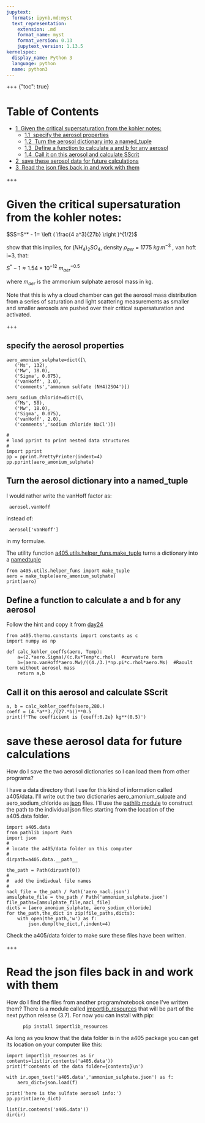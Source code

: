```yaml
---
jupytext:
  formats: ipynb,md:myst
  text_representation:
    extension: .md
    format_name: myst
    format_version: 0.13
    jupytext_version: 1.13.5
kernelspec:
  display_name: Python 3
  language: python
  name: python3
---
```


+++ {"toc": true}

<h1>Table of Contents<span class="tocSkip"></span></h1>
<div class="toc" style="margin-top: 1em;"><ul class="toc-item"><li><span><a href="#Given-the-critical-supersaturation-from-the-kohler-notes:" data-toc-modified-id="Given-the-critical-supersaturation-from-the-kohler-notes:-1"><span class="toc-item-num">1&nbsp;&nbsp;</span>Given the critical supersaturation from the kohler notes:</a></span><ul class="toc-item"><li><span><a href="#specify-the-aerosol-properties" data-toc-modified-id="specify-the-aerosol-properties-1.1"><span class="toc-item-num">1.1&nbsp;&nbsp;</span>specify the aerosol properties</a></span></li><li><span><a href="#Turn-the-aerosol-dictionary-into-a-named_tuple" data-toc-modified-id="Turn-the-aerosol-dictionary-into-a-named_tuple-1.2"><span class="toc-item-num">1.2&nbsp;&nbsp;</span>Turn the aerosol dictionary into a named_tuple</a></span></li><li><span><a href="#Define-a-function-to-calculate-a-and-b-for-any-aerosol" data-toc-modified-id="Define-a-function-to-calculate-a-and-b-for-any-aerosol-1.3"><span class="toc-item-num">1.3&nbsp;&nbsp;</span>Define a function to calculate a and b for any aerosol</a></span></li><li><span><a href="#Call-it-on-this-aerosol-and-calculate-SScrit" data-toc-modified-id="Call-it-on-this-aerosol-and-calculate-SScrit-1.4"><span class="toc-item-num">1.4&nbsp;&nbsp;</span>Call it on this aerosol and calculate SScrit</a></span></li></ul></li><li><span><a href="#save-these-aerosol-data-for-future-calculations" data-toc-modified-id="save-these-aerosol-data-for-future-calculations-2"><span class="toc-item-num">2&nbsp;&nbsp;</span>save these aerosol data for future calculations</a></span></li><li><span><a href="#Read-the-json-files-back-in-and-work-with-them" data-toc-modified-id="Read-the-json-files-back-in-and-work-with-them-3"><span class="toc-item-num">3&nbsp;&nbsp;</span>Read the json files back in and work with them</a></span></li></ul></div>

+++

# Given the critical supersaturation from the kohler notes:


$SS=S^* - 1= \left ( \frac{4 a^3}{27b} \right )^{1/2}$

show that this implies, for $(NH_4)_2 SO_4$, density $\rho_{aer}$ = 1775
${kg}\,{m^{-3}}$ , van hoft i=3, that:
  
$S^* -1 \approx 1.54 \times 10^{-12}~ m_{aer}^{-0.5}$

where $m_{aer}$ is the ammonium sulphate aerosol mass in kg.

Note that this is why a cloud chamber can get the aerosol mass distribution from a series of
saturation and light scattering measurements as smaller and smaller aerosols are pushed over
their critical supersaturation and activated.


+++

## specify the aerosol properties

```{code-cell} ipython3
aero_amonium_sulphate=dict([\
   ('Ms', 132),
   ('Mw', 18.0),
   ('Sigma', 0.075),
   ('vanHoff', 3.0),
   ('comments','ammonum sulfate (NH4)2SO4')])

aero_sodium_chloride=dict([\
   ('Ms', 58),
   ('Mw', 18.0),
   ('Sigma', 0.075),
   ('vanHoff', 2.0),
   ('comments','sodium chloride NaCl')])

#
# load pprint to print nested data structures
#
import pprint
pp = pprint.PrettyPrinter(indent=4)
pp.pprint(aero_amonium_sulphate)
```

## Turn the aerosol dictionary into a named_tuple

I would rather write the vanHoff factor as:

     aerosol.vanHoff
     
instead of:

     aerosol['vanHoff']
     
in my formulae.

The utility function [a405.utils.helper_funs.make_tuple](https://github.com/phaustin/atsc405_2018/blob/master/a405/utils/helper_funs.py#L26-L47) turns a dictionary into a [namedtuple](https://docs.python.org/3/library/collections.html#namedtuple-factory-function-for-tuples-with-named-fields)

```{code-cell} ipython3
from a405.utils.helper_funs import make_tuple
aero = make_tuple(aero_amonium_sulphate)
print(aero)
```

## Define a function to calculate a and b for any aerosol

Follow the hint and copy it from [day24](https://clouds.eos.ubc.ca/~phil/courses/atsc405/html/kohler.html)

```{code-cell} ipython3
from a405.thermo.constants import constants as c
import numpy as np

def calc_kohler_coeffs(aero, Temp):
    a=(2.*aero.Sigma)/(c.Rv*Temp*c.rhol)  #curvature term
    b=(aero.vanHoff*aero.Mw)/((4./3.)*np.pi*c.rhol*aero.Ms)  #Raoult term without aerosol mass
    return a,b
```

## Call it on this aerosol and calculate SScrit

```{code-cell} ipython3
a, b = calc_kohler_coeffs(aero,280.)
coeff = (4.*a**3./(27.*b))**0.5
print(f'The coefficient is {coeff:6.2e} kg**(0.5)')
```

# save these aerosol data for future calculations

How do I save the two aerosol dictionaries so I can load them from other programs?

I have a data directory that I use for this kind of information called a405/data.  I'll write out the two dictionaries aero_amonium_sulpate and aero_sodium_chloride as [json](https://en.wikipedia.org/wiki/JSON) files.  I'll use the
[pathlib module](https://docs.python.org/3/library/pathlib.html) to construct the path to the individual json files
starting from the location of the a405.data folder.

```{code-cell} ipython3
import a405.data
from pathlib import Path
import json
#
# locate the a405/data folder on this computer
#
dirpath=a405.data.__path__

the_path = Path(dirpath[0])
#
#  add the indivdual file names
#
nacl_file = the_path / Path('aero_nacl.json')
amsulphate_file = the_path / Path('ammonium_sulphate.json')
file_paths=[amsulphate_file,nacl_file]
dicts = [aero_amonium_sulphate, aero_sodium_chloride]
for the_path,the_dict in zip(file_paths,dicts):
    with open(the_path,'w') as f:
        json.dump(the_dict,f,indent=4)
```

Check the a405/data folder to make sure these files have been written.

+++

# Read the json files back in and work with them

How do I find the files from another program/notebook once I've written them?   There is a module 
called [importlib_resources](http://importlib-resources.readthedocs.io/en/latest/) that will be part of the next python release (3.7).  For now you can install with pip:
         
          pip install importlib_resources
          
As long as you know that the data folder is in the a405 package you can get its location on your computer like this:

```{code-cell} ipython3
import importlib_resources as ir 
contents=list(ir.contents('a405.data'))
print(f'contents of the data folder={contents}\n')

with ir.open_text('a405.data','ammonium_sulphate.json') as f:
    aero_dict=json.load(f)

print('here is the sulfate aerosol info:')
pp.pprint(aero_dict)
```

```{code-cell} ipython3
list(ir.contents('a405.data'))
dir(ir)
```

```{code-cell} ipython3

```
